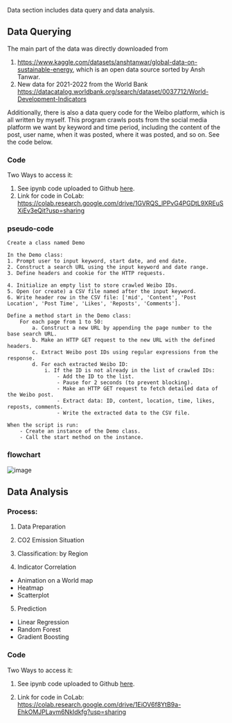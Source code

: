 Data section includes data query and data analysis.

## Data Querying
  The main part of the data was directly downloaded from
1.	 https://www.kaggle.com/datasets/anshtanwar/global-data-on-sustainable-energy, which is an open data source sorted by Ansh Tanwar. 
2.	 New data for 2021-2022 from the World Bank https://datacatalog.worldbank.org/search/dataset/0037712/World-Development-Indicators

  Additionally, there is also a data query code for the Weibo platform, which is all written by myself. This program crawls posts from the social media platform we want by keyword and time period, including the content of the post, user name, when it was posted, where it was posted, and so on. See the code below.


### Code
Two Ways to access it:
1. See ipynb code uploaded to Github [here](https://github.com/Rising-Stars-by-Sunshine/STATS201_Yiming_PS2/tree/main/code/data%20query).
2. Link for code in CoLab: https://colab.research.google.com/drive/1GVRQS_lPPvG4PGDtL9XREuSXiEv3eQit?usp=sharing 

###  pseudo-code
```
Create a class named Demo

In the Demo class:
1. Prompt user to input keyword, start date, and end date.
2. Construct a search URL using the input keyword and date range.
3. Define headers and cookie for the HTTP requests.

4. Initialize an empty list to store crawled Weibo IDs.
5. Open (or create) a CSV file named after the input keyword.
6. Write header row in the CSV file: ['mid', 'Content', 'Post Location', 'Post Time', 'Likes', 'Reposts', 'Comments'].

Define a method start in the Demo class:
    For each page from 1 to 50:
        a. Construct a new URL by appending the page number to the base search URL.
        b. Make an HTTP GET request to the new URL with the defined headers.
        c. Extract Weibo post IDs using regular expressions from the response.
        d. For each extracted Weibo ID:
            i. If the ID is not already in the list of crawled IDs:
                - Add the ID to the list.
                - Pause for 2 seconds (to prevent blocking).
                - Make an HTTP GET request to fetch detailed data of the Weibo post.
                - Extract data: ID, content, location, time, likes, reposts, comments.
                - Write the extracted data to the CSV file.

When the script is run:
    - Create an instance of the Demo class.
    - Call the start method on the instance.
```

### flowchart
![image](DataQueryCode.png)


## Data Analysis

### Process:
1. Data Preparation

2. CO2 Emission Situation 

3. Classification: by Region

4. Indicator Correlation
- Animation on a World map
- Heatmap
- Scatterplot

5. Prediction
- Linear Regression
- Random Forest
- Gradient Boosting

### Code

Two Ways to access it:
1. See ipynb code uploaded to Github [here](https://github.com/Rising-Stars-by-Sunshine/STATS201_Yiming_PS2/blob/main/code/data%20analysis/Data_Analysis.ipynb).

2. Link for code in CoLab: https://colab.research.google.com/drive/1EiOV6f8YtB9a-EhkOMJPLavm6NkIdkfg?usp=sharing
